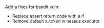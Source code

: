 Add a fixes for bandit vuln:
- Replace assert return code with a if
- Remove default x_token in nessus executor

